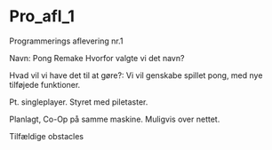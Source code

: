 # Pro_afl_1
Programmerings aflevering nr.1

Navn: Pong Remake
Hvorfor valgte vi det navn?

Hvad vil vi have det til at gøre?:
Vi vil genskabe spillet pong, med nye tilføjede funktioner.


Pt. singleplayer.
Styret med piletaster.

Planlagt, Co-Op på samme maskine.
Muligvis over nettet.

Tilfældige obstacles
